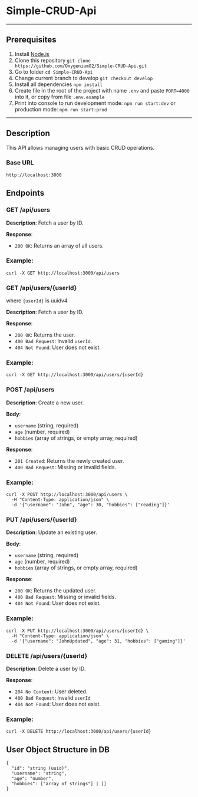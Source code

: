 # Simple-CRUD-Api

---

## Prerequisites

1. Install [Node.js](https://nodejs.org/en/download/)
2. Clone this repository `git clone https://github.com/OxygeniumO2/Simple-CRUD-Api.git`
3. Go to folder `cd Simple-CRUD-Api`
4. Change current branch to develop `git checkout develop`
5. Install all dependencies `npm install`
6. Create file in the root of the project with name `.env` and paste `PORT=4000` into it, or copy from file `.env.example`
7. Print into console to run development mode: `npm run start:dev` or production mode: `npm run start:prod`

---

## Description

This API allows managing users with basic CRUD operations.

### Base URL

`http://localhost:3000`

## Endpoints

### GET /api/users

**Description**: Fetch a user by ID.

**Response**:

- `200 OK`: Returns an array of all users.

### Example:

```
curl -X GET http://localhost:3000/api/users
```

### GET /api/users/{userId}

where `{userId}` is uuidv4

**Description**: Fetch a user by ID.

**Response**:

- `200 OK`: Returns the user.
- `400 Bad Request`: Invalid `userId`.
- `404 Not Found`: User does not exist.

### Example:

```
curl -X GET http://localhost:3000/api/users/{userId}
```

### POST /api/users

**Description**: Create a new user.

**Body**:

- `username` (string, required)
- `age` (number, required)
- `hobbies` (array of strings, or empty array, required)

**Response**:

- `201 Created`: Returns the newly created user.
- `400 Bad Request`: Missing or invalid fields.

### Example:

```
curl -X POST http://localhost:3000/api/users \
  -H "Content-Type: application/json" \
  -d '{"username": "John", "age": 30, "hobbies": ["reading"]}'
```

### PUT /api/users/{userId}

**Description**: Update an existing user.

**Body**:

- `username` (string, required)
- `age` (number, required)
- `hobbies` (array of strings, or empty array, required)

**Response**:

- `200 OK`: Returns the updated user.
- `400 Bad Request`: Missing or invalid fields.
- `404 Not Found`: User does not exist.

### Example:

```
curl -X PUT http://localhost:3000/api/users/{userId} \
  -H "Content-Type: application/json" \
  -d '{"username": "JohnUpdated", "age": 31, "hobbies": ["gaming"]}'
```

### DELETE /api/users/{userId}

**Description**: Delete a user by ID.

**Response**:

- `204 No Content`: User deleted.
- `400 Bad Request`: Invalid `userId`
- `404 Not Found`: User does not exist.

### Example:

```
curl -X DELETE http://localhost:3000/api/users/{userId}
```

## User Object Structure in DB

```
{
  "id": "string (uuid)",
  "username": "string",
  "age": "number",
  "hobbies": ["array of strings"] | []
}
```
